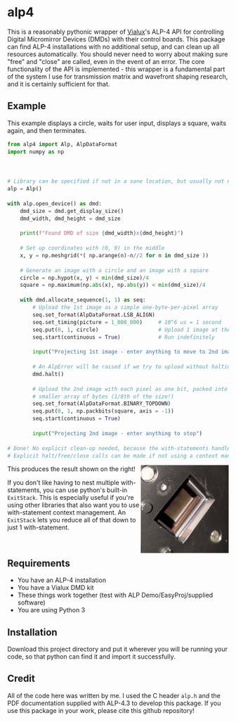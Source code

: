 # alp4

This is a reasonably pythonic wrapper of [Vialux](vialux.de)'s ALP-4 API for controlling Digital Micromirror Devices (DMDs) with their control boards.
This package can find ALP-4 installations with no additional setup, and can clean up all resources automatically. You should never need to worry about making sure "free" and "close" are called, even in the event of an error.
The core functionality of the API is implemented - this wrapper is a fundamental part of the system I use for transmission matrix and wavefront shaping research, and it is certainly sufficient for that.

## Example

This example displays a circle, waits for user input, displays a square, waits again, and then terminates.

```python
from alp4 import Alp, AlpDataFormat
import numpy as np



# Library can be specified if not in a sane location, but usually not needed.
alp = Alp()

with alp.open_device() as dmd:
    dmd_size = dmd.get_display_size()
    dmd_width, dmd_height = dmd_size

    print(f"Found DMD of size {dmd_width}x{dmd_height}")

    # Set up coordinates with (0, 0) in the middle
    x, y = np.meshgrid(*( np.arange(n)-n//2 for n in dmd_size ))
    
    # Generate an image with a circle and an image with a square
    circle = np.hypot(x, y) < min(dmd_size)/4
    square = np.maximum(np.abs(x), np.abs(y)) < min(dmd_size)/4

    with dmd.allocate_sequence(1, 1) as seq:
        # Upload the 1st image as a simple one-byte-per-pixel array
        seq.set_format(AlpDataFormat.LSB_ALIGN)
        seq.set_timing(picture = 1_000_000)     # 10^6 us = 1 second
        seq.put(0, 1, circle)                   # Upload 1 image at the start
        seq.start(continuous = True)            # Run indefinitely

        input("Projecting 1st image - enter anything to move to 2nd image")

        # An AlpError will be raised if we try to upload without halting first
        dmd.halt()

        # Upload the 2nd image with each pixel as one bit, packed into a
        # smaller array of bytes (1/8th of the size!)
        seq.set_format(AlpDataFormat.BINARY_TOPDOWN)
        seq.put(0, 1, np.packbits(square, axis = -1))
        seq.start(continuous = True)

        input("Projecting 2nd image - enter anything to stop")

# Done! No explicit clean-up needed, because the with-statements handle it all.
# Explicit halt/free/close calls can be made if not using a context manager.
```

<img src="example.gif" align="right" width="200">

This produces the result shown on the right!

If you don't like having to nest multiple with-statements, you can use python's
built-in `ExitStack`. This is especially useful if you're using other libraries that
also want you to use with-statement context management. An `ExitStack` lets you reduce
all of that down to just 1 with-statement.

<br/>

## Requirements

* You have an ALP-4 installation
* You have a Vialux DMD kit
* These things work together (test with ALP Demo/EasyProj/supplied software)
* You are using Python 3

## Installation

Download this project directory and put it wherever you will be running your code, so that python can find it and import it successfully.

## Credit

All of the code here was written by me. I used the C header `alp.h` and the PDF documentation supplied with ALP-4.3 to develop this package.
If you use this package in your work, please cite this github repository!

